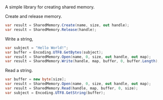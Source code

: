 A simple library for creating shared memory.

Create and release memory.
```c#
var result = SharedMemory.Create(name, size, out handle);
var result = SharedMemory.Release(handle);
```

Write a string,
```c#
var subject = "Hello World!";
var buffer = Encoding.UTF8.GetBytes(subject);
var result = SharedMemory.Open(name, 0, size, out handle, out map);
var result = SharedMemory.Write(handle, map, buffer, 0, buffer.Length);
```

Read a string.
```c#
var buffer = new byte[size];
var result = SharedMemory.Open(name, 0, size, out handle, out map);
var result = SharedMemory.Read(handle, map, buffer, 0, size);
var subject = Encoding.UTF8.GetString(buffer);
```
